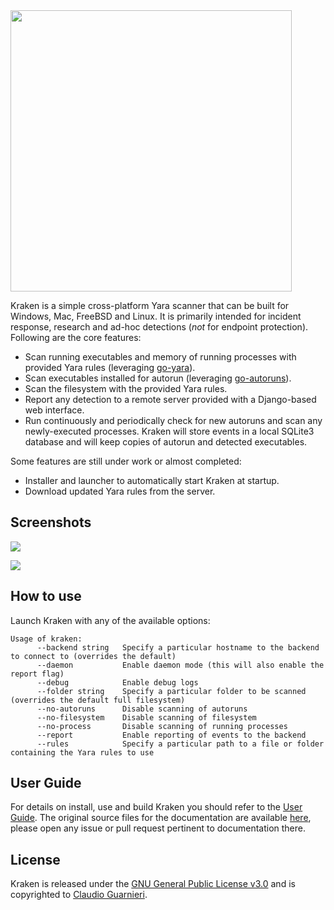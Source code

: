 <img src="graphics/kraken.png" width="450" />

Kraken is a simple cross-platform Yara scanner that can be built for Windows, Mac, FreeBSD and Linux. It is primarily intended for incident response, research and ad-hoc detections (*not* for endpoint protection). Following are the core features:

- Scan running executables and memory of running processes with provided Yara rules (leveraging [go-yara](https://github.com/hillu/go-yara)).
- Scan executables installed for autorun (leveraging [go-autoruns](https://github.com/botherder/go-autoruns)).
- Scan the filesystem with the provided Yara rules.
- Report any detection to a remote server provided with a Django-based web interface.
- Run continuously and periodically check for new autoruns and scan any newly-executed processes. Kraken will store events in a local SQLite3 database and will keep copies of autorun and detected executables.

Some features are still under work or almost completed:

* Installer and launcher to automatically start Kraken at startup.
* Download updated Yara rules from the server.

## Screenshots

![](graphics/cmd.png)

![](graphics/linux.png)

## How to use

Launch Kraken with any of the available options:

    Usage of kraken:
          --backend string   Specify a particular hostname to the backend to connect to (overrides the default)
          --daemon           Enable daemon mode (this will also enable the report flag)
          --debug            Enable debug logs
          --folder string    Specify a particular folder to be scanned (overrides the default full filesystem)
          --no-autoruns      Disable scanning of autoruns
          --no-filesystem    Disable scanning of filesystem
          --no-process       Disable scanning of running processes
          --report           Enable reporting of events to the backend
          --rules            Specify a particular path to a file or folder containing the Yara rules to use

## User Guide

For details on install, use and build Kraken you should refer to the [User Guide](https://kraken.gitbook.io/user-guide/). The original source files for the documentation are available [here](https://github.com/botherder/kraken-docs), please open any issue or pull request pertinent to documentation there.

## License

Kraken is released under the [GNU General Public License v3.0](LICENSE) and is copyrighted to [Claudio Guarnieri](https://nex.sx).
